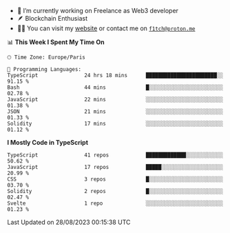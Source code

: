 - 🔭 I’m currently working on Freelance as Web3 developer
- 🪶 Blockchain Enthusiast
- 👨‍💻 You can visit my [website](https://f1tch.xyz) or contact me on [`f1tch@proton.me`](mailto:f1tch@proton.me)

<!--START_SECTION:waka-->
📊 **This Week I Spent My Time On** 

```text
🕑︎ Time Zone: Europe/Paris

💬 Programming Languages: 
TypeScript               24 hrs 18 mins      ███████████████████████░░   91.15 % 
Bash                     44 mins             █░░░░░░░░░░░░░░░░░░░░░░░░   02.78 % 
JavaScript               22 mins             ░░░░░░░░░░░░░░░░░░░░░░░░░   01.38 % 
JSON                     21 mins             ░░░░░░░░░░░░░░░░░░░░░░░░░   01.33 % 
Solidity                 17 mins             ░░░░░░░░░░░░░░░░░░░░░░░░░   01.12 % 
```

**I Mostly Code in TypeScript** 

```text
TypeScript               41 repos            █████████████░░░░░░░░░░░░   50.62 % 
JavaScript               17 repos            █████░░░░░░░░░░░░░░░░░░░░   20.99 % 
CSS                      3 repos             █░░░░░░░░░░░░░░░░░░░░░░░░   03.70 % 
Solidity                 2 repos             █░░░░░░░░░░░░░░░░░░░░░░░░   02.47 % 
Svelte                   1 repo              ░░░░░░░░░░░░░░░░░░░░░░░░░   01.23 % 
```




 Last Updated on 28/08/2023 00:15:38 UTC
<!--END_SECTION:waka-->
